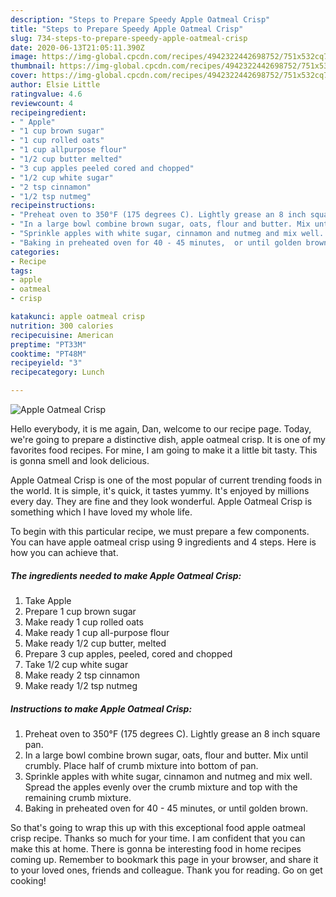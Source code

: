```yaml
---
description: "Steps to Prepare Speedy Apple Oatmeal Crisp"
title: "Steps to Prepare Speedy Apple Oatmeal Crisp"
slug: 734-steps-to-prepare-speedy-apple-oatmeal-crisp
date: 2020-06-13T21:05:11.390Z
image: https://img-global.cpcdn.com/recipes/4942322442698752/751x532cq70/apple-oatmeal-crisp-recipe-main-photo.jpg
thumbnail: https://img-global.cpcdn.com/recipes/4942322442698752/751x532cq70/apple-oatmeal-crisp-recipe-main-photo.jpg
cover: https://img-global.cpcdn.com/recipes/4942322442698752/751x532cq70/apple-oatmeal-crisp-recipe-main-photo.jpg
author: Elsie Little
ratingvalue: 4.6
reviewcount: 4
recipeingredient:
- " Apple"
- "1 cup brown sugar"
- "1 cup rolled oats"
- "1 cup allpurpose flour"
- "1/2 cup butter melted"
- "3 cup apples peeled cored and chopped"
- "1/2 cup white sugar"
- "2 tsp cinnamon"
- "1/2 tsp nutmeg"
recipeinstructions:
- "Preheat oven to 350°F (175 degrees C). Lightly grease an 8 inch square pan."
- "In a large bowl combine brown sugar, oats, flour and butter. Mix until crumbly. Place half of crumb mixture into bottom of pan."
- "Sprinkle apples with white sugar, cinnamon and nutmeg and mix well. Spread the apples evenly over the crumb mixture and top with the remaining crumb mixture."
- "Baking in preheated oven for 40 - 45 minutes,  or until golden brown."
categories:
- Recipe
tags:
- apple
- oatmeal
- crisp

katakunci: apple oatmeal crisp 
nutrition: 300 calories
recipecuisine: American
preptime: "PT33M"
cooktime: "PT48M"
recipeyield: "3"
recipecategory: Lunch

---
```



![Apple Oatmeal Crisp](https://img-global.cpcdn.com/recipes/4942322442698752/751x532cq70/apple-oatmeal-crisp-recipe-main-photo.jpg)

Hello everybody, it is me again, Dan, welcome to our recipe page. Today, we're going to prepare a distinctive dish, apple oatmeal crisp. It is one of my favorites food recipes. For mine, I am going to make it a little bit tasty. This is gonna smell and look delicious.



Apple Oatmeal Crisp is one of the most popular of current trending foods in the world. It is simple, it's quick, it tastes yummy. It's enjoyed by millions every day. They are fine and they look wonderful. Apple Oatmeal Crisp is something which I have loved my whole life.


To begin with this particular recipe, we must prepare a few components. You can have apple oatmeal crisp using 9 ingredients and 4 steps. Here is how you can achieve that.

<!--inarticleads1-->

##### The ingredients needed to make Apple Oatmeal Crisp:

1. Take  Apple
1. Prepare 1 cup brown sugar
1. Make ready 1 cup rolled oats
1. Make ready 1 cup all-purpose flour
1. Make ready 1/2 cup butter, melted
1. Prepare 3 cup apples, peeled, cored and chopped
1. Take 1/2 cup white sugar
1. Make ready 2 tsp cinnamon
1. Make ready 1/2 tsp nutmeg




<!--inarticleads2-->

##### Instructions to make Apple Oatmeal Crisp:

1. Preheat oven to 350°F (175 degrees C). Lightly grease an 8 inch square pan.
1. In a large bowl combine brown sugar, oats, flour and butter. Mix until crumbly. Place half of crumb mixture into bottom of pan.
1. Sprinkle apples with white sugar, cinnamon and nutmeg and mix well. Spread the apples evenly over the crumb mixture and top with the remaining crumb mixture.
1. Baking in preheated oven for 40 - 45 minutes,  or until golden brown.




So that's going to wrap this up with this exceptional food apple oatmeal crisp recipe. Thanks so much for your time. I am confident that you can make this at home. There is gonna be interesting food in home recipes coming up. Remember to bookmark this page in your browser, and share it to your loved ones, friends and colleague. Thank you for reading. Go on get cooking!
